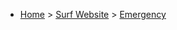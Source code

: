 * [Home](https://oren.github.io) > [Surf Website](https://oren.github.io/surf) > [Emergency](https://oren.github.io/surf/emergency)


